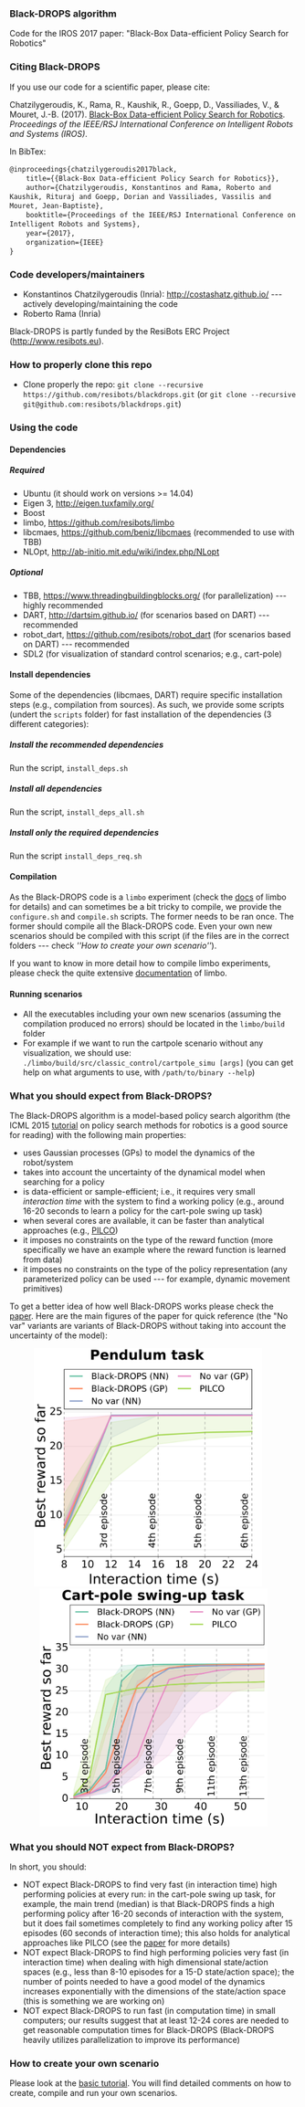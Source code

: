 ### Black-DROPS algorithm

Code for the IROS 2017 paper: "Black-Box Data-efficient Policy Search for Robotics"

### Citing Black-DROPS

If you use our code for a scientific paper, please cite:

Chatzilygeroudis, K., Rama, R., Kaushik, R., Goepp, D., Vassiliades, V., & Mouret, J.-B. (2017). [Black-Box Data-efficient Policy Search for Robotics](https://arxiv.org/abs/1703.07261). *Proceedings of the IEEE/RSJ International Conference on Intelligent Robots and Systems (IROS)*.

In BibTex:
  
    @inproceedings{chatzilygeroudis2017black,
        title={{Black-Box Data-efficient Policy Search for Robotics}},
        author={Chatzilygeroudis, Konstantinos and Rama, Roberto and Kaushik, Rituraj and Goepp, Dorian and Vassiliades, Vassilis and Mouret, Jean-Baptiste},
        booktitle={Proceedings of the IEEE/RSJ International Conference on Intelligent Robots and Systems},
        year={2017},
        organization={IEEE}
    }

### Code developers/maintainers

- Konstantinos Chatzilygeroudis (Inria): http://costashatz.github.io/ --- actively developing/maintaining the code
- Roberto Rama (Inria)

Black-DROPS is partly funded by the ResiBots ERC Project (http://www.resibots.eu).

### How to properly clone this repo

- Clone properly the repo: `git clone --recursive https://github.com/resibots/blackdrops.git` (or `git clone --recursive git@github.com:resibots/blackdrops.git`)

### Using the code

#### Dependencies

##### Required
- Ubuntu (it should work on versions >= 14.04)
- Eigen 3, http://eigen.tuxfamily.org/
- Boost
- limbo, https://github.com/resibots/limbo
- libcmaes, https://github.com/beniz/libcmaes (recommended to use with TBB)
- NLOpt, http://ab-initio.mit.edu/wiki/index.php/NLopt

##### Optional
- TBB, https://www.threadingbuildingblocks.org/ (for parallelization) --- highly recommended
- DART, http://dartsim.github.io/ (for scenarios based on DART) --- recommended
- robot\_dart, https://github.com/resibots/robot_dart (for scenarios based on DART) --- recommended
- SDL2 (for visualization of standard control scenarios; e.g., cart-pole)

#### Install dependencies

Some of the dependencies (libcmaes, DART) require specific installation steps (e.g., compilation from sources). As such, we provide some scripts (undert the `scripts` folder) for fast installation of the dependencies (3 different categories):

##### Install the recommended dependencies

Run the script, `install_deps.sh`

##### Install all dependencies

Run the script, `install_deps_all.sh`

##### Install only the required dependencies

Run the script `install_deps_req.sh`

#### Compilation

As the Black-DROPS code is a `limbo` experiment (check the [docs](http://www.resibots.eu/limbo/index.html) of limbo for details) and can sometimes be a bit tricky to compile, we provide the `configure.sh` and `compile.sh` scripts. The former needs to be ran once. The former should compile all the Black-DROPS code. Even your own new scenarios should be compiled with this script (if the files are in the correct folders --- check *''How to create your own scenario''*).

If you want to know in more detail how to compile limbo experiments, please check the quite extensive [documentation](http://www.resibots.eu/limbo/index.html) of limbo.
<!--In addition, if you want more fine-tuned compilation of your own scenarios, please check the [advanced tutorial](here).-->

#### Running scenarios

- All the executables including your own new scenarios (assuming the compilation produced no errors) should be located in the `limbo/build` folder
- For example if we want to run the cartpole scenario without any visualization, we should use: `./limbo/build/src/classic_control/cartpole_simu [args]` (you can get help on what arguments to use, with `/path/to/binary --help`)

### What you should expect from Black-DROPS?

The Black-DROPS algorithm is a model-based policy search algorithm (the ICML 2015 [tutorial](http://icml.cc/2015/tutorials/PolicySearch.pdf) on policy search methods for robotics is a good source for reading) with the following main properties:

- uses Gaussian processes (GPs) to model the dynamics of the robot/system
- takes into account the uncertainty of the dynamical model when searching for a policy
- is data-efficient or sample-efficient; i.e., it requires very small *interaction time* with the system to find a working policy (e.g., around 16-20 seconds to learn a policy for the cart-pole swing up task)
- when several cores are available, it can be faster than analytical approaches (e.g., [PILCO](http://mlg.eng.cam.ac.uk/pilco/))
- it imposes no constraints on the type of the reward function (more specifically we have an example where the reward function is learned from data)
- it imposes no constraints on the type of the policy representation (any parameterized policy can be used --- for example, dynamic movement primitives)

To get a better idea of how well Black-DROPS works please check the [paper](https://arxiv.org/abs/1703.07261). Here are the main figures of the paper for quick reference (the "No var" variants are variants of Black-DROPS without taking into account the uncertainty of the model):

<!--![Cart-pole swing-up task](./imgs/cartpole_rewards.png "Cart-pole swing-up task" =100x)-->
<center>
<img src="./imgs/pendulum_rewards.png" width="400">&nbsp;&nbsp;&nbsp;&nbsp;&nbsp;<img src="./imgs/cartpole_rewards.png" width="400">
</center>

### What you should NOT expect from Black-DROPS?

In short, you should:

- NOT expect Black-DROPS to find very fast (in interaction time) high performing policies at every run: in the cart-pole swing up task, for example, the main trend (median) is that Black-DROPS finds a high performing policy after 16-20 seconds of interaction with the system, but it does fail sometimes completely to find any working policy after 15 episodes (60 seconds of interaction time); this also holds for analytical approaches like PILCO (see the [paper](https://arxiv.org/abs/1703.07261) for more details)
- NOT expect Black-DROPS to find high performing policies very fast (in interaction time) when dealing with high dimensional state/action spaces (e.g., less than 8-10 episodes for a 15-D state/action space); the number of points needed to have a good model of the dynamics increases exponentially with the dimensions of the state/action space (this is something we are working on)
- NOT expect Black-DROPS to run fast (in computation time) in small computers; our results suggest that at least 12-24 cores are needed to get reasonable computation times for Black-DROPS (Black-DROPS heavily utilizes parallelization to improve its performance)

### How to create your own scenario

Please look at the [basic tutorial](here). You will find detailed comments on how to create, compile and run your own scenarios.


<!--### Python Code

We provide an implementation of Black-DROPS in python that is still in alpha version:

- The core of the algorithm is implemented
- Parallelization is not still working
- Further investigation needs to be done concerning the accuracy of the GP models-->
